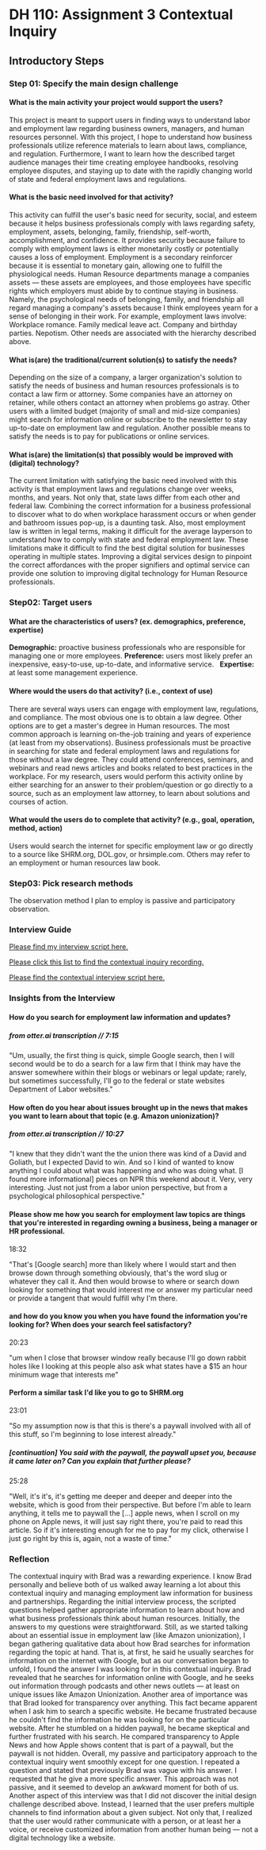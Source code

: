 # DH 110: Assignment 3 Contextual Inquiry 
## Introductory Steps 
### Step 01: Specify the main design challenge

#### What is the main activity your project would support the users?
This project is meant to support users in finding ways to understand labor and employment law regarding business owners, managers, and human resources personnel. With this project, I hope to understand how business professionals utilize reference materials to learn about laws, compliance, and regulation. Furthermore, I want to learn how the described target audience manages their time creating employee handbooks, resolving employee disputes, and staying up to date with the rapidly changing world of state and federal employment laws and regulations. 
 
#### What is the basic need involved for that activity? 
This activity can fulfill the user's basic need for security, social, and esteem because it helps business professionals comply with laws regarding safety, employment, assets, belonging, family, friendship, self-worth, accomplishment, and confidence. It provides security because failure to comply with employment laws is either monetarily costly or potentially causes a loss of employment. Employment is a secondary reinforcer because it is essential to monetary gain, allowing one to fulfill the physiological needs. Human Resource departments manage a companies assets — these assets are employees, and those employees have specific rights which employers must abide by to continue staying in business. Namely, the psychological needs of belonging, family, and friendship all regard managing a company's assets because I think employees yearn for a sense of belonging in their work. For example, employment laws involve:
Workplace romance.
Family medical leave act.
Company and birthday parties.
Nepotism.
Other needs are associated with the hierarchy described above.
  
#### What is(are) the traditional/current solution(s) to satisfy the needs?
Depending on the size of a company, a larger organization's solution to satisfy the needs of business and human resources professionals is to contact a law firm or attorney. Some companies have an attorney on retainer, while others contact an attorney when problems go astray. Other users with a limited budget (majority of small and mid-size companies) might search for information online or subscribe to the newsletter to stay up-to-date on employment law and regulation. Another possible means to satisfy the needs is to pay for publications or online services.
 
#### What is(are) the limitation(s) that possibly would be improved with (digital) technology?
The current limitation with satisfying the basic need involved with this activity is that employment laws and regulations change over weeks, months, and years. Not only that, state laws differ from each other and federal law. Combining the correct information for a business professional to discover what to do when workplace harassment occurs or when gender and bathroom issues pop-up, is a daunting task. Also, most employment law is written in legal terms, making it difficult for the average layperson to understand how to comply with state and federal employment law. These limitations make it difficult to find the best digital solution for businesses operating in multiple states. Improving a digital services design to pinpoint the correct affordances with the proper signifiers and optimal service can provide one solution to improving digital technology for Human Resource professionals.

### Step02: Target users 

#### What are the characteristics of users? (ex. demographics, preference, expertise) 
**Demographic:** proactive business professionals who are responsible for managing one or more employees.
**Preference:** users most likely prefer an inexpensive, easy-to-use, up-to-date, and informative service.  
**Expertise:** at least some management experience.

#### Where would the users do that activity? (i.e., context of use)
There are several ways users can engage with employment law, regulations, and compliance. The most obvious one is to obtain a law degree. Other options are to get a master's degree in Human resources. The most common approach is learning on-the-job training and years of experience (at least from my observations). Business professionals must be proactive in searching for state and federal employment laws and regulations for those without a law degree. They could attend conferences, seminars, and webinars and read news articles and books related to best practices in the workplace. For my research, users would perform this activity online by either searching for an answer to their problem/question or go directly to a source, such as an employment law attorney, to learn about solutions and courses of action. 

#### What would the users do to complete that activity? (e.g., goal, operation, method, action)
Users would search the internet for specific employment law or go directly to a source like SHRM.org, DOL.gov, or hrsimple.com. Others may refer to an employment or human resources law book.

### Step03: Pick research methods 
The observation method I plan to employ is passive and participatory observation.

### Interview Guide
<a href="https://docs.google.com/document/d/1NRpblkwE5bEmxNI1oIXiO-tKO-Dz5TZ_S6VBnbaXRFA/edit?usp=sharing">Please find my interview script here.</a>

<a href="https://youtu.be/CcUPNteH_Vc">Please click this list to find the contextual inquiry recording.</a>

<a href="https://docs.google.com/document/d/1DuXiLnsPJ3jD6yGnWMUr8f-WfBNOD2Zi1Zk38sHLA3I/edit?usp=sharing">Please find the contextual interview script here.</a>

### Insights from the Interview 

#### How do you search for employment law information and updates?
##### from otter.ai transcription // 7:15

"Um, usually, the first thing is quick, simple Google search, then I will second would be to do a search for a law firm that I think may have the answer somewhere within their blogs or webinars or legal update; rarely, but sometimes successfully, I'll go to the federal or state websites Department of Labor websites."

#### How often do you hear about issues brought up in the news that makes you want to learn about that topic (e.g. Amazon unionization)? 
##### from otter.ai transcription // 10:27 

"I knew that they didn't want the the union there was kind of a David and Goliath, but I expected David to win. And so I kind of wanted to know anything I could about what was happening and who was doing what. [I found more informational] pieces on NPR this weekend about it. Very, very interesting. Just not just from a labor union perspective, but from a psychological philosophical perspective."

#### Please show me how you search for employment law topics are things that you're interested in regarding owning a business, being a manager or HR professional. 
18:32

"That's [Google search] more than likely where I would start and then browse down through something obviously, that's the word slug or whatever they call it. And then would browse to where or search down looking for something that would interest me or answer my particular need or provide a tangent that would fulfill why I'm there. 

#### and how do you know you when you have found the information you're looking for? When does your search feel satisfactory? 
20:23

"um when I close that browser window really because I'll go down rabbit holes like I looking at this people also ask what states have a $15 an hour minimum wage that interests me"

#### Perform a similar task I'd like you to go to SHRM.org
23:01

"So my assumption now is that this is there's a paywall involved with all of this stuff, so I'm beginning to lose interest already."

##### [continuation] You said with the paywall, the paywall upset you, because it came later on? Can you explain that further please?
25:28 

"Well, it's it's, it's getting me deeper and deeper and deeper into the website, which is good from their perspective. But before I'm able to learn anything, it tells me to paywall the […] apple news, when I scroll on my phone on Apple news, it will just say right there, you're paid to read this article. So if it's interesting enough for me to pay for my click, otherwise I just go right by this is, again, not a waste of time."

### Reflection 
The contextual inquiry with Brad was a rewarding experience. I know Brad personally and believe both of us walked away learning a lot about this contextual inquiry and managing employment law information for business and partnerships. Regarding the initial interview process, the scripted questions helped gather appropriate information to learn about how and what business professionals think about human resources. Initially, the answers to my questions were straightforward. Still, as we started talking about an essential issue in employment law (like Amazon unionization), I began gathering qualitative data about how Brad searches for information regarding the topic at hand. That is, at first, he said he usually searches for information on the internet with Google, but as our conversation began to unfold, I found the answer I was looking for in this contextual inquiry. Brad revealed that he searches for information online with Google, and he seeks out information through podcasts and other news outlets — at least on unique issues like Amazon Unionization. Another area of importance was that Brad looked for transparency over anything. This fact became apparent when I ask him to search a specific website. He became frustrated because he couldn't find the information he was looking for on the particular website. After he stumbled on a hidden paywall, he became skeptical and further frustrated with his search. He compared transparency to Apple News and how Apple shows content that is part of a paywall, but the paywall is not hidden. Overall, my passive and participatory approach to the contextual inquiry went smoothly except for one question. I repeated a question and stated that previously Brad was vague with his answer. I requested that he give a more specific answer. This approach was not passive, and it seemed to develop an awkward moment for both of us. Another aspect of this interview was that I did not discover the initial design challenge described above. Instead, I learned that the user prefers multiple channels to find information about a given subject. Not only that, I realized that the user would rather communicate with a person, or at least her a voice, or receive customized information from another human being — not a digital technology like a website.
